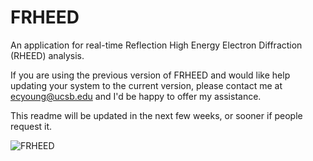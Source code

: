 # FRHEED
 An application for real-time Reflection High Energy Electron Diffraction (RHEED) analysis.
 
If you are using the previous version of FRHEED and would like help updating your system to the current version, please contact me at ecyoung@ucsb.edu and I'd be happy to offer my assistance.

This readme will be updated in the next few weeks, or sooner if people request it.

![FRHEED](https://i.imgur.com/meF8m9K.png)
